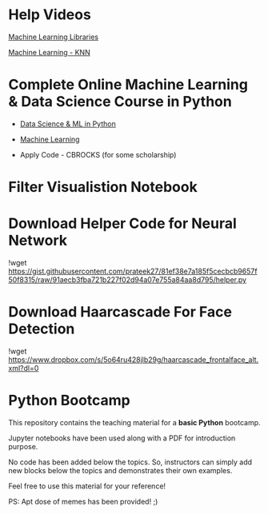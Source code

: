 # Help Videos

[Machine Learning Libraries](https://www.youtube.com/watch?v=irHVXFCOp_4)

[Machine Learning - KNN](https://www.youtube.com/watch?v=hBj9JwHAnjs)


# Complete Online Machine Learning & Data Science Course in Python
- [Data Science & ML in Python](https://online.codingblocks.com/courses/data-science-online-course-python)

- [Machine Learning](https://online.codingblocks.com/courses/machine-learning-course-online) 

- Apply Code - CBROCKS (for some scholarship)

# Filter Visualistion Notebook


# Download Helper Code for Neural Network
!wget https://gist.githubusercontent.com/prateek27/81ef38e7a185f5cecbcb9657f50f8315/raw/91aecb3fba721b227f02d94a07e755a84aa8d795/helper.py



# Download Haarcascade For Face Detection 

!wget https://www.dropbox.com/s/5o64ru428jlb29g/haarcascade_frontalface_alt.xml?dl=0


# Python Bootcamp

This repository contains the teaching material for a **basic Python** bootcamp.

Jupyter notebooks have been used along with a PDF for introduction purpose.

No code has been added below the topics. So, instructors can simply add new blocks below the topics and demonstrates their 
own examples.

Feel free to use this material for your reference!

PS: Apt dose of memes has been provided! ;)
